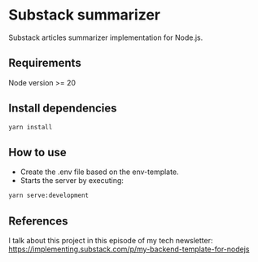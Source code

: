 # Substack summarizer

Substack articles summarizer implementation for Node.js.

## Requirements

Node version >= 20

## Install dependencies

```sh
yarn install
```

## How to use

- Create the .env file based on the env-template.
- Starts the server by executing:
```sh
yarn serve:development
```

## References
I talk about this project in this episode of my tech newsletter:
https://implementing.substack.com/p/my-backend-template-for-nodejs
